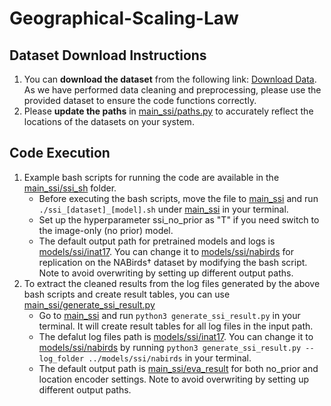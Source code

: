 # Geographical-Scaling-Law

## Dataset Download Instructions  
1. You can **download the dataset** from the following link: [Download Data](https://data.caltech.edu/records/s2fbb-qb406/files/geo_prior_data.zip). As we have performed data cleaning and preprocessing, please use the provided dataset to ensure the code functions correctly.
2. Please **update the paths** in [main_ssi/paths.py](https://github.com/Octopolugal/Geographical-Scaling-Law/blob/main/main_ssi/paths.py) to accurately reflect the locations of the datasets on your system.
   
## Code Execution
1. Example bash scripts for running the code are available in the [main_ssi/ssi_sh](https://github.com/Octopolugal/Geographical-Scaling-Law/tree/main/main_ssi/ssi_sh) folder.
    - Before executing the bash scripts, move the file to [main_ssi](https://github.com/Octopolugal/Geographical-Scaling-Law/tree/main/main_ssi) and run `./ssi_[dataset]_[model].sh` under [main_ssi](https://github.com/Octopolugal/Geographical-Scaling-Law/tree/main/main_ssi) in your terminal.
    - Set up the hyperparameter ssi_no_prior as "T" if you need switch to the image-only (no prior) model.
    - The default output path for pretrained models and logs is [models/ssi/inat17](https://github.com/Octopolugal/Geographical-Scaling-Law/tree/main/models/ssi/inat17). You can change it to [models/ssi/nabirds](https://github.com/Octopolugal/Geographical-Scaling-Law/tree/main/models/ssi/nabirds) for replication on the NABirds† dataset by modifying the bash script. Note to avoid overwriting by setting up different output paths.
2. To extract the cleaned results from the log files generated by the above bash scripts and create result tables, you can use [main_ssi/generate_ssi_result.py](https://github.com/Octopolugal/Geographical-Scaling-Law/blob/main/main_ssi/generate_ssi_result.py)
    - Go to [main_ssi](https://github.com/Octopolugal/Geographical-Scaling-Law/tree/main/main_ssi) and run `python3 generate_ssi_result.py` in your terminal. It will create result tables for all log files in the input path.
    - The defalut log files path is [models/ssi/inat17](https://github.com/Octopolugal/Geographical-Scaling-Law/tree/main/models/ssi/inat17). You can change it to [models/ssi/nabirds](https://github.com/Octopolugal/Geographical-Scaling-Law/tree/main/models/ssi/nabirds) by running `python3 generate_ssi_result.py --log_folder ../models/ssi/nabirds` in your terminal. 
    - The default output path is [main_ssi/eva_result](https://github.com/Octopolugal/Geographical-Scaling-Law/tree/main/main_ssi/eva_result) for both no_prior and location encoder settings. Note to avoid overwriting by setting up different output paths.
